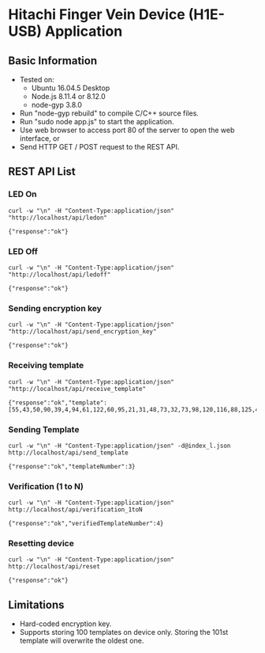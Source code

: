 # Hitachi Finger Vein Device (H1E-USB) Application

## Basic Information
- Tested on:
  - Ubuntu 16.04.5 Desktop
  - Node.js 8.11.4 or 8.12.0
  - node-gyp 3.8.0
- Run "node-gyp rebuild" to compile C/C++ source files.
- Run "sudo node app.js" to start the application.
- Use web browser to access port 80 of the server to open the web interface, or
- Send HTTP GET / POST request to the REST API.

## REST API List
### LED On
```
curl -w "\n" -H "Content-Type:application/json" "http://localhost/api/ledon"
```
```
{"response":"ok"}
```

### LED Off
```
curl -w "\n" -H "Content-Type:application/json" "http://localhost/api/ledoff"
```
```
{"response":"ok"}
```

### Sending encryption key
```
curl -w "\n" -H "Content-Type:application/json" "http://localhost/api/send_encryption_key"
```
```
{"response":"ok"}
```

### Receiving template
```
curl -w "\n" -H "Content-Type:application/json" "http://localhost/api/receive_template"
```
```
{"response":"ok","template":[55,43,50,90,39,4,94,61,122,60,95,21,31,48,73,32,73,98,120,116,88,125,45,96,36,29,99,70,40,48,32,57,110,10,37,65,80,118,4,121,33,24,43,65,90,56,20,79,13,34,103,79,109,31,113,110,86,117,120,115,11,127,70,113,62,113,48,78,100,61,56,113,120,78,27,48,120,41,111,103,66,5,30,83,11,107,114,90,52,101,80,11,110,54,118,61,99,84,121,125,101,112,121,9,0,80,53,12,81,76,97,99,11,8,12,4,49,85,83,9,33,18,39,72,108,23,115,66,29,117,33,67,22,111,71,4,1,59,117,127,86,11,66,25,102,92,36,95,76,126,88,116,17,100,21,26,89,34,55,34,6,126,102,41,51,51,31,127,62,36,35,69,17,97,127,31,81,15,24,111,18,30,33,52,47,23,94,77,37,118,78,85,96,84,81,42,60,105,40,68,117,96,83,46,55,40,39,51,85,17,14,34,67,13,33,53,123,5,61,99,104,60,58,77,61,69,46,64,51,47,74,123,122,55,59,4,1,123,30,74,52,123,67,80,54,102,80,114,29,9,39,36,23,98,12,8,101,70,94,94,6,86,34,19,11,87,62,61,51,24,42,123,84,97,83,61,41,112,14,64,67,75,94,122,126,42,30,108,82,31,92,121,88,112,30,6,116,81,85,125,30,127,125,119,4,109,92,66,9,26,22,4,67,48,10,53,124,84,83,37,21,59,49,87,15,51,31,62,26,28,78,39,73,36,41,56,4,60,69,85,64,52,88,33,22,114,28,73,13,96,100,117,23,37,96,68,123,59,93,67,63,104,39,8,118,48,118,123,54,108,16,30,77,114,19,100,102,27,25,31,98,78,106,17,102,88,78,84,11,26,65,55,33,84,82,87,113,107,115,95,93,45,89,54,81,0,57,42,96,20,116,93,6,105,55,11,1,87,92,52,40,88,39,57,10,68,7,62,25,31,37,105,9,101,14,20,108,76,121,110,51,90,10,92,46,127,30,58,97,31,39,27,102,18,92,57,81,12,23,17,8,74,85,92,14,57,20,80,118,104,106,12,38,5,119,70,40,104,3,119,113,92,112,62,51,42,98,27,3,49,37,17,78,21,117,17,5,3,124,100,43,57,46,103,18,16,74,34,21,47,62,82,48,49,7,58,43,38,108,12,87,43,1,45,61,58,91,75,0,0,0,0,0,0,0,0]}
```

### Sending Template
```
curl -w "\n" -H "Content-Type:application/json" -d@index_l.json http://localhost/api/send_template
```
```
{"response":"ok","templateNumber":3}
```

### Verification (1 to N)
```
curl -w "\n" -H "Content-Type:application/json" http://localhost/api/verification_1toN
```
```
{"response":"ok","verifiedTemplateNumber":4}
```

### Resetting device
```
curl -w "\n" -H "Content-Type:application/json" http://localhost/api/reset
```
```
{"response":"ok"}
```

## Limitations
- Hard-coded encryption key.
- Supports storing 100 templates on device only. Storing the 101st template will overwrite the oldest one.
